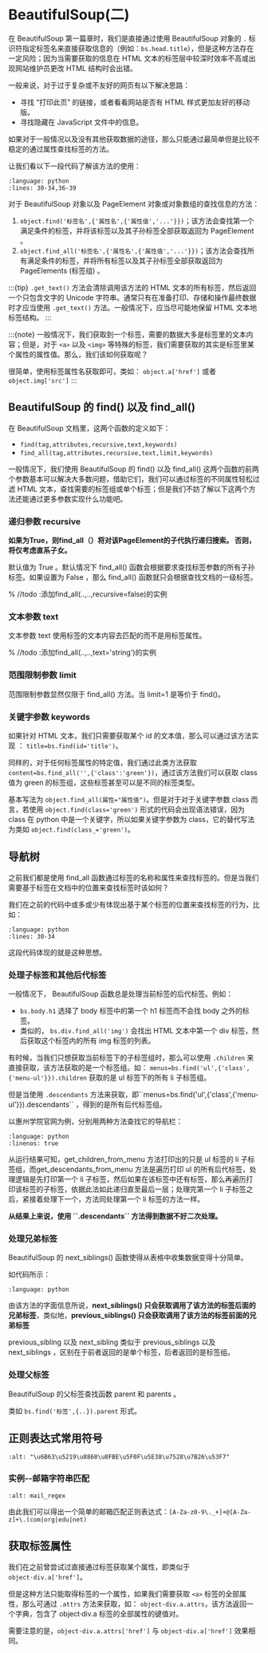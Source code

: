 # BeautifulSoup(二)

在 BeautifulSoup 第一篇章时，我们是直接通过使用 BeautifulSoup 对象的 `.` 标识符指定标签名来直接获取信息的（例如：`bs.head.title`），但是这种方法存在一定风险；因为当需要获取的信息在 HTML 文本的标签层中较深时效率不高或出现网站维护员更改 HTML 结构时会出错。

一般来说，对于过于复杂或不友好的网页有以下解决思路：

- 寻找 “打印此页” 的链接，或者看看网站是否有 HTML 样式更加友好的移动版。
- 寻找隐藏在 JavaScript 文件中的信息。

如果对于一般情况以及没有其他获取数据的途径，那么只能通过最简单但是比较不稳定的通过属性查找标签的方法。

让我们看以下一段代码了解该方法的使用：

```{literalinclude} ../example_python/GetInfoFromSchool.py
:language: python
:lines: 30-34,36-39
```

对于 BeautifulSoup 对象以及 PageElement 对象或对象数组的查找信息的方法：

1. `object.find('标签名',{'属性名',{'属性值','...'}})`；该方法会查找第一个满足条件的标签，并将该标签以及其子孙标签全部获取返回为 PageElement 。
2. `object.find_all('标签名',{'属性名',{'属性值','...'}})`；该方法会查找所有满足条件的标签，并将所有标签以及其子孙标签全部获取返回为 PageElements (标签组) 。

:::{tip}
`.get_text()` 方法会清除调用该方法的 HTML 文本的所有标签，然后返回一个只包含文字的 Unicode 字符串。通常只有在准备打印、存储和操作最终数据时才应当使用 `.get_text()` 方法。一般情况下，应当尽可能地保留 HTML 文本地标签结构。
:::

:::{note}
一般情况下，我们获取到一个标签，需要的数据大多是标签里的文本内容；但是，对于 `<a>` 以及 `<img>` 等特殊的标签，我们需要获取的其实是标签里某个属性的属性值。那么，我们该如何获取呢？

很简单，使用标签属性名获取即可，类如： `object.a['href']` 或者 `object.img['src']`
:::

## BeautifulSoup 的 find() 以及 find_all()

在 BeautifulSoup 文档里，这两个函数的定义如下：

- `find(tag,attributes,recursive,text,keywords)`
- `find_all(tag,attributes,recursive,text,limit,keywords)`

一般情况下，我们使用 BeautifulSoup 的 find() 以及 find_all() 这两个函数的前两个参数基本可以解决大多数问题，借助它们，我们可以通过标签的不同属性轻松过滤 HTML 文本，查找需要的标签组或单个标签；但是我们不妨了解以下这两个方法还能通过更多参数实现什么功能吧。

### 递归参数 recursive

**如果为True，则find_all（）将对该PageElement的子代执行递归搜索。 否则，将仅考虑直系子女。**

默认值为 True 。默认情况下 find_all() 函数会根据要求查找标签参数的所有子孙标签。如果设置为 False ，那么 find_all() 函数就只会根据查找文档的一级标签。

% //todo :添加find_all(..,..,recursive=false)的实例

### 文本参数 text

文本参数 text 使用标签的文本内容去匹配的而不是用标签属性。

% //todo :添加find_all(..,..,text='string')的实例

### 范围限制参数 limit

范围限制参数显然仅限于 find_all() 方法。当 limit=1 是等价于 find()。

### 关键字参数 keywords

如果针对 HTML 文本，我们只需要获取某个 id 的文本值，那么可以通过该方法实现 ：
`title=bs.find(id='title')`。

同样的，对于任何标签属性的特定值，我们通过此类方法获取 `content=bs.find_all('',{'class':'green'})`，通过该方法我们可以获取 class 值为 green 的标签组，这些标签甚至可以是不同的标签类型。

基本写法为 `object.find_all(属性="属性值")`。但是对于对于关键字参数 class 而言，若使用 `object.find(class='green')` 形式的代码会出现语法错误，因为 class 在 python 中是一个关键字，所以如果关键字参数为 class，它的替代写法为类如 `object.find(class_='green')`。

## 导航树

之前我们都是使用 find_all 函数通过标签的名称和属性来查找标签的。但是当我们需要基于标签在文档中的位置来查找标签时该如何？

我们在之前的代码中或多或少有体现出基于某个标签的位置来查找标签的行为，比如：

```{literalinclude} ../example_python/GetInfoFromSchool.py
:language: python
:lines: 30-34
```

这段代码体现的就是这种思想。

### 处理子标签和其他后代标签

一般情况下， BeautifulSoup 函数总是处理当前标签的后代标签。例如：

- `bs.body.h1` 选择了 body 标签中的第一个 h1 标签而不会找 body 之外的标签。
- 类似的， `bs.div.find_all('img')` 会找出 HTML 文本中第一个 div 标签，然后获取这个标签内的所有 img 标签的列表。

有时候，当我们只想获取当前标签下的子标签组时，那么可以使用 `.children` 来直接获取，该方法获取的是一个标签组。如：
`menus=bs.find('ul',{'class',{'menu-ul'}}).children` 获取的是 ul 标签下的所有 li 子标签组。

但是当使用 `.descendants` 方法来获取，即\`\`menus=bs.find('ul',{'class',{'menu-ul'}}).descendants\`\` ，得到的是所有后代标签组。

以惠州学院官网为例，分别用两种方法查找它的导航栏：

```{literalinclude} ../example_python/GetNavigationFromHzu.py
:language: python
:linenos: true
```

从运行结果可知，get_children_from_menu 方法打印出的只是 ul 标签的 li 子标签组，而get_descendants_from_menu 方法是遍历打印 ul 的所有后代标签，处理逻辑是先打印第一个 li 子标签，然后如果在该标签中还有标签，那么再遍历打印该标签的子标签，依据此法如此递归直至最后一层；处理完第一个 li 子标签之后，紧接着处理下一个，方法同处理第一个 li 标签的方法一样。

**从结果上来说，使用 \`\`.descendants\`\` 方法得到数据不好二次处理。**

### 处理兄弟标签

BeautifulSoup 的 next_siblings() 函数使得从表格中收集数据变得十分简单。

如代码所示：

```{literalinclude} ../example_python/GetBrotherInfo.py
:language: python
```

由该方法的字面信息所说，**next_siblings() 只会获取调用了该方法的标签后面的兄弟标签**，类似地，**previous_siblings() 只会获取调用了该方法的标签前面的兄弟标签**

previous_sibling 以及 next_sibling 类似于 previous_siblings 以及 next_siblings ，区别在于前者返回的是单个标签，后者返回的是标签组。

### 处理父标签

BeautifulSoup 的父标签查找函数 parent 和 parents 。

类如 `bs.find('标签',{..}).parent` 形式。

## 正则表达式常用符号

```{image} ../../../img/python/regex.png
:alt: "\u6B63\u5219\u8868\u8FBE\u5F0F\u5E38\u7528\u7B26\u53F7"
```

### 实例--邮箱字符串匹配

```{image} ../../../img/python/mail_regex.png
:alt: mail_regex
```

由此我们可以得出一个简单的邮箱匹配正则表达式：`[A-Za-z0-9\._+]+@[A-Za-z]+\.(com|org|edu|net)`

## 获取标签属性

我们在之前曾尝试过直接通过标签获取某个属性，即类似于 `object·div.a['href']`。

但是这种方法只能取得标签的一个属性，如果我们需要获取 `<a>` 标签的全部属性，那么可通过 `.attrs` 方法来获取，如： `object·div.a.attrs`，该方法返回一个字典，包含了 object·div.a 标签的全部属性的键值对。

需要注意的是，`object·div.a.attrs['href']` 与 `object·div.a['href']` 效果相同。
